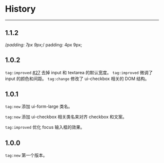 # History

---

## 1.1.2
  /*padding: 7px 9px;*/
    padding: 4px 9px;

## 1.0.2

`tag:improved`  [#27](https://github.com/aliceui/aliceui.org/issues/27) 去掉 input 和 textarea 的默认宽度。
`tag:improved`  微调了 input 的颜色和间距。
`tag:change`  修改了 ui-checkbox 相关的 DOM 结构。

## 1.0.1

`tag:new`  添加 ui-form-large 类名。

`tag:new`  添加 ui-checkbox 相关类名来对齐 checkbox 和文案。

`tag:improved` 优化 focus 输入框的效果。

## 1.0.0

`tag:new` 第一个版本。
